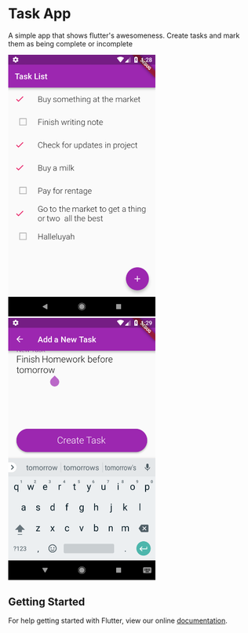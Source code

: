 # Task App

A simple app that shows flutter's awesomeness. Create tasks and mark them as being complete or incomplete

<img src="./Screenshot_1533644909.png" alt="Home Page" width="300px"/>
<img src="./Screenshot_1533644994.png" alt="Add Task" width="300px"/>



## Getting Started

For help getting started with Flutter, view our online
[documentation](https://flutter.io/).
